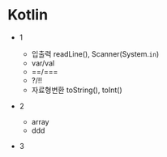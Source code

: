 # Kotlin

* 1
  * 입출력 readLine(), Scanner(System.`in`)
  * var/val
  * ==/===
  * ?/!!
  * 자료형변환 toString(), toInt()

* 2
  * array
  * ddd
* 3
